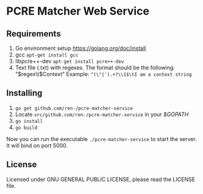 # PCRE Matcher Web Service

## Requirements

1. Go environment setup https://golang.org/doc/install
2. gcc `apt-get install gcc`
3. libpcre++-dev `apt-get install pcre++-dev`
4. Text file (.txt) with regexes. The format should be the following: "$regex\t$Context"
Example: `^(\"|').+?\\1$\tI am a context string`

## Installing

1. `go get github.com/ren-/pcre-matcher-service`
2. Locate `src/github.com/ren-/pcre-matcher-service` in your *$GOPATH*
3. `go install`
4. `go build`

Now you can run the executable `./pcre-matcher-service` to start the server. It will bind on port 5000.

## License

Licensed under GNU GENERAL PUBLIC LICENSE, please read the LICENSE file.
